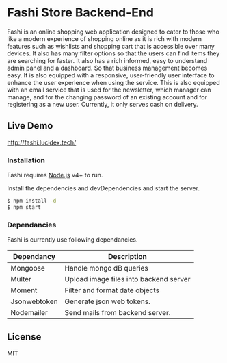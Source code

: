 # Fashi Store Backend-End
Fashi is an online shopping web application designed to cater to those who like a modern experience of shopping online as it is rich with modern features such as wishlists and shopping cart that is accessible over many devices. It also has many filter options so that the users can find items they are searching for faster. It also has a rich informed, easy to understand admin panel and a dashboard. So that business management becomes easy. It is also equipped with a responsive, user-friendly user interface to enhance the user experience when using the service. This is also equipped with an email service that is used for the newsletter, which manager can manage, and for the changing password of an existing account and for registering as a new user. Currently, it only serves cash on delivery. 
## Live Demo 
http://fashi.lucidex.tech/

### Installation

Fashi requires [Node.js](https://nodejs.org/) v4+ to run.

Install the dependencies and devDependencies and start the server.
```sh
$ npm install -d
$ npm start
```

### Dependancies
Fashi is currently use following dependancies.

| Dependancy | Description |
| ------ | ------ |
| Mongoose  | Handle mongo dB queries  |
| Multer   | Upload image files into backend server |
| Moment  | Filter and format date objects |
| Jsonwebtoken   | Generate json web tokens.  |
| Nodemailer   | Send mails from backend server. |


License
----

MIT

  
